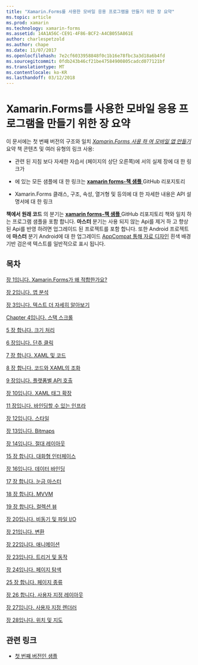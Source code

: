 ```yaml
---
title: "Xamarin.Forms를 사용한 모바일 응용 프로그램을 만들기 위한 장 요약"
ms.topic: article
ms.prod: xamarin
ms.technology: xamarin-forms
ms.assetid: 14A1A56C-CE91-4F86-BCF2-A4CB055A861E
author: charlespetzold
ms.author: chape
ms.date: 11/07/2017
ms.openlocfilehash: 7e2cf6033958848f0c1b16e78fbc3a3d18a6b4fd
ms.sourcegitcommit: 0fdb243b46cf21be47584900805cadcd077121bf
ms.translationtype: MT
ms.contentlocale: ko-KR
ms.lasthandoff: 03/12/2018
---
```

# <a name="chapter-summaries-for-creating-mobile-apps-with-xamarinforms"></a>Xamarin.Forms를 사용한 모바일 응용 프로그램을 만들기 위한 장 요약

이 문서에는 첫 번째 버전의 구조와 일치 [ *Xamarin.Forms 사용 하 여 모바일 앱 만들기* ](~/xamarin-forms/creating-mobile-apps-xamarin-forms/index.md) 요약 책 콘텐츠 및 여러 유형의 링크 사용:

- 관련 된 지침 보다 자세한 자습서 (페이지의 상단 오른쪽)에 서의 실제 장에 대 한 링크가

- 에 있는 모든 샘플에 대 한 링크는 [ **xamarin forms-책 샘플** ](https://github.com/xamarin/xamarin-forms-book-samples) GitHub 리포지토리

- Xamarin.Forms 클래스, 구조, 속성, 열거형 및 등의에 대 한 자세한 내용은 API 설명서에 대 한 링크

**책에서 원래 코드** 의 분기는 [ **xamarin forms-책 샘플** ](https://github.com/xamarin/xamarin-forms-book-samples) GitHub 리포지토리 책와 일치 하는 프로그램 샘플을 포함 합니다. **마스터** 분기는 사용 되지 않는 Api를 제거 하 고 향상 된 Api를 반영 하려면 업그레이드 된 프로젝트를 포함 합니다. 또한 Android 프로젝트에 **마스터** 분기 Android에 대 한 업그레이드 [AppCompat 통해 자료 디자인](~/xamarin-forms/platform/android/index.md) 흰색 배경 기반 검은색 텍스트를 일반적으로 표시 됩니다.

## <a name="contents"></a>목차

[장 1입니다. Xamarin.Forms가 왜 적합한가요?](chapter01.md)

[장 2입니다. 앱 분석](chapter02.md)

[장 3입니다. 텍스트 더 자세히 알아보기](chapter03.md)

[Chapter 4입니다. 스택 스크롤](chapter04.md)

[5 장 합니다. 크기 처리](chapter05.md)

[6 장입니다. 단추 클릭](chapter06.md)

[7 장 합니다. XAML 및 코드](chapter07.md)

[8 장 합니다. 코드와 XAML의 조화](chapter08.md)

[9 장입니다. 플랫폼별 API 호출](chapter09.md)

[장 10입니다. XAML 태그 확장](chapter10.md)

[11 장입니다. 바인딩할 수 있는 인프라](chapter11.md)

[장 12입니다. 스타일](chapter12.md)

[장 13입니다. Bitmaps](chapter13.md)

[장 14입니다. 절대 레이아웃](chapter14.md)

[15 장 합니다. 대화형 인터페이스](chapter15.md)

[장 16입니다. 데이터 바인딩](chapter16.md)

[17 장 합니다. 눈금 마스터](chapter17.md)

[18 장 합니다. MVVM](chapter18.md)

[19 장 합니다. 컬렉션 뷰](chapter19.md)

[장 20입니다. 비동기 및 파일 I/O](chapter20.md)

[장 21입니다. 변환](chapter21.md)

[장 22입니다. 애니메이션](chapter22.md)

[장 23입니다. 트리거 및 동작](chapter23.md)

[장 24입니다. 페이지 탐색](chapter24.md)

[25 장 합니다. 페이지 종류](chapter25.md)

[장 26 합니다. 사용자 지정 레이아웃](chapter26.md)

[장 27입니다. 사용자 지정 렌더러](chapter27.md)

[장 28입니다. 위치 및 지도](chapter28.md)



## <a name="related-links"></a>관련 링크

- [첫 번째 버전인 샘플](https://github.com/xamarin/xamarin-forms-book-samples)
